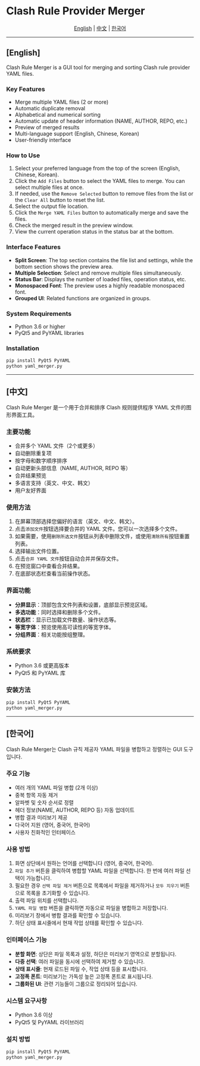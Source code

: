 # Clash Rule Provider Merger

<div align="center">
  <p>
    <a href="#english">English</a> | 
    <a href="#中文">中文</a> | 
    <a href="#한국어">한국어</a>
  </p>
</div>

---

<a name="english"></a>
## [English]

Clash Rule Merger is a GUI tool for merging and sorting Clash rule provider YAML files.

### Key Features

- Merge multiple YAML files (2 or more)
- Automatic duplicate removal
- Alphabetical and numerical sorting
- Automatic update of header information (NAME, AUTHOR, REPO, etc.)
- Preview of merged results
- Multi-language support (English, Chinese, Korean)
- User-friendly interface

### How to Use

1. Select your preferred language from the top of the screen (English, Chinese, Korean).
2. Click the `Add Files` button to select the YAML files to merge. You can select multiple files at once.
3. If needed, use the `Remove Selected` button to remove files from the list or the `Clear All` button to reset the list.
4. Select the output file location.
5. Click the `Merge YAML Files` button to automatically merge and save the files.
6. Check the merged result in the preview window.
7. View the current operation status in the status bar at the bottom.

### Interface Features

- **Split Screen**: The top section contains the file list and settings, while the bottom section shows the preview area.
- **Multiple Selection**: Select and remove multiple files simultaneously.
- **Status Bar**: Displays the number of loaded files, operation status, etc.
- **Monospaced Font**: The preview uses a highly readable monospaced font.
- **Grouped UI**: Related functions are organized in groups.

### System Requirements

- Python 3.6 or higher
- PyQt5 and PyYAML libraries

### Installation

```bash
pip install PyQt5 PyYAML
python yaml_merger.py
```

---

<a name="中文"></a>
## [中文]

Clash Rule Merger 是一个用于合并和排序 Clash 规则提供程序 YAML 文件的图形界面工具。

### 主要功能

- 合并多个 YAML 文件（2个或更多）
- 自动删除重复项
- 按字母和数字顺序排序
- 自动更新头部信息（NAME, AUTHOR, REPO 等）
- 合并结果预览
- 多语言支持（英文、中文、韩文）
- 用户友好界面

### 使用方法

1. 在屏幕顶部选择您偏好的语言（英文、中文、韩文）。
2. 点击`添加文件`按钮选择要合并的 YAML 文件。您可以一次选择多个文件。
3. 如果需要，使用`删除所选文件`按钮从列表中删除文件，或使用`清除所有`按钮重置列表。
4. 选择输出文件位置。
5. 点击`合并 YAML 文件`按钮自动合并并保存文件。
6. 在预览窗口中查看合并结果。
7. 在底部状态栏查看当前操作状态。

### 界面功能

- **分屏显示**：顶部包含文件列表和设置，底部显示预览区域。
- **多选功能**：同时选择和删除多个文件。
- **状态栏**：显示已加载文件数量、操作状态等。
- **等宽字体**：预览使用高可读性的等宽字体。
- **分组界面**：相关功能按组整理。

### 系统要求

- Python 3.6 或更高版本
- PyQt5 和 PyYAML 库

### 安装方法

```bash
pip install PyQt5 PyYAML
python yaml_merger.py
```

---

<a name="한국어"></a>
## [한국어]

Clash Rule Merger는 Clash 규칙 제공자 YAML 파일을 병합하고 정렬하는 GUI 도구입니다.

### 주요 기능

- 여러 개의 YAML 파일 병합 (2개 이상)
- 중복 항목 자동 제거
- 알파벳 및 숫자 순서로 정렬
- 헤더 정보(NAME, AUTHOR, REPO 등) 자동 업데이트
- 병합 결과 미리보기 제공
- 다국어 지원 (영어, 중국어, 한국어)
- 사용자 친화적인 인터페이스

### 사용 방법

1. 화면 상단에서 원하는 언어를 선택합니다 (영어, 중국어, 한국어).
2. `파일 추가` 버튼을 클릭하여 병합할 YAML 파일을 선택합니다. 한 번에 여러 파일 선택이 가능합니다.
3. 필요한 경우 `선택 파일 제거` 버튼으로 목록에서 파일을 제거하거나 `모두 지우기` 버튼으로 목록을 초기화할 수 있습니다.
4. 출력 파일 위치를 선택합니다.
5. `YAML 파일 병합` 버튼을 클릭하면 자동으로 파일을 병합하고 저장합니다.
6. 미리보기 창에서 병합 결과를 확인할 수 있습니다.
7. 하단 상태 표시줄에서 현재 작업 상태를 확인할 수 있습니다.

### 인터페이스 기능

- **분할 화면**: 상단은 파일 목록과 설정, 하단은 미리보기 영역으로 분할됩니다.
- **다중 선택**: 여러 파일을 동시에 선택하여 제거할 수 있습니다.
- **상태 표시줄**: 현재 로드된 파일 수, 작업 상태 등을 표시합니다.
- **고정폭 폰트**: 미리보기는 가독성 높은 고정폭 폰트로 표시됩니다.
- **그룹화된 UI**: 관련 기능들이 그룹으로 정리되어 있습니다.

### 시스템 요구사항

- Python 3.6 이상
- PyQt5 및 PyYAML 라이브러리

### 설치 방법

```bash
pip install PyQt5 PyYAML
python yaml_merger.py
``` 
